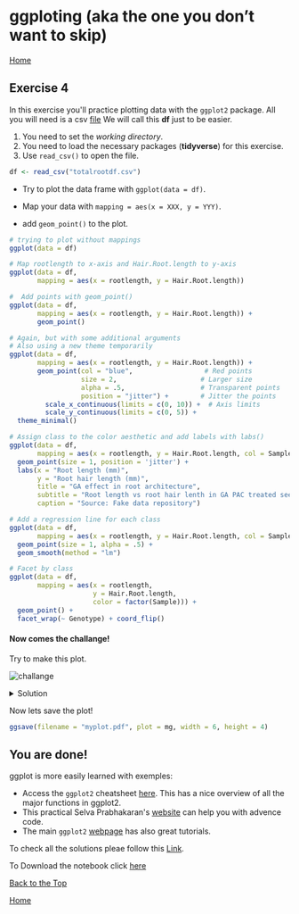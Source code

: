 #  ggploting (aka the one you don’t want to skip)

[Home](https://alexpmagalhaes.github.io/SFB924-R-course/index)

## Exercise 4
In this exercise you'll practice plotting data with the `ggplot2` package.
All you will need is a csv [file](https://alexpmagalhaes.github.io/SFB924-R-course/Materials/Datasets/Exercise4/totalrootdf.csv)
We will call this **df** just to be easier.


1. You need to set the _working directory_.
2. You need to load the necessary packages (**tidyverse**) for this exercise.
3. Use `read_csv()` to open the file.

```r
df <- read_csv("totalrootdf.csv")

```

* Try to plot the data frame with `ggplot(data = df)`.

* Map your data with `mapping = aes(x = XXX, y = YYY)`.

* add `geom_point()` to the plot.


```r
# trying to plot without mappings
ggplot(data = df)
```

```r
# Map rootlength to x-axis and Hair.Root.length to y-axis
ggplot(data = df,
       mapping = aes(x = rootlength, y = Hair.Root.length))
```

```r
#  Add points with geom_point()
ggplot(data = df,
       mapping = aes(x = rootlength, y = Hair.Root.length)) +
       geom_point()
```

```r
# Again, but with some additional arguments
# Also using a new theme temporarily
ggplot(data = df,
       mapping = aes(x = rootlength, y = Hair.Root.length)) +
       geom_point(col = "blue",                  # Red points
                  size = 2,                     # Larger size
                  alpha = .5,                   # Transparent points
                  position = "jitter") +        # Jitter the points
         scale_x_continuous(limits = c(0, 10)) +  # Axis limits
         scale_y_continuous(limits = c(0, 5)) +
  theme_minimal()
```

```r
# Assign class to the color aesthetic and add labels with labs()
ggplot(data = df,
       mapping = aes(x = rootlength, y = Hair.Root.length, col = Sample)) +  # Change color based on class column
  geom_point(size = 1, position = 'jitter') +
  labs(x = "Root length (mm)",
       y = "Root hair length (mm)",
       title = "GA effect in root architecture",
       subtitle = "Root length vs root hair lenth in GA PAC treated seedling",
       caption = "Source: Fake data repository")
```

```r
# Add a regression line for each class
ggplot(data = df,
       mapping = aes(x = rootlength, y = Hair.Root.length, col = Sample)) +
  geom_point(size = 1, alpha = .5) +
  geom_smooth(method = "lm")

```

```r
# Facet by class
ggplot(data = df,
       mapping = aes(x = rootlength,
                     y = Hair.Root.length,
                     color = factor(Sample))) +
  geom_point() +
  facet_wrap(~ Genotype) + coord_flip()
```

#### Now comes the challange!

Try to make this plot.

![challange](https://github.com/alexpmagalhaes/SFB924-R-course/docs/jpegs/00001d.png)


<details><summary>Solution</summary>
<p>

  ```r
g <- ggplot(df, aes(x = Sample, y = rootlength, colour = Treatment)) +
  geom_boxplot(notch = FALSE) +
  geom_jitter(size = 0.5, alpha = 0.05, width = 0.25, colour = 'black') +
  labs(x = 'Samples', y = 'Root length (mm)') +
  ggtitle('Effect of GA in root lenth')+
  labs(colour = 'Treatment')+
  scale_colour_brewer(palette = 'Set2') +
  theme_bw() +
  theme(
    axis.text.x = element_text(angle = 45, hjust = 1),
    legend.position = 'top',
    panel.grid.major = element_blank(),
    panel.grid.minor = element_blank()
  )

g1 <- ggplot(df, aes(x = Sample, y = Hair.Root.length, colour = Treatment)) +
  geom_violin() +
  geom_jitter(size = 0.5, alpha = 0.05, width = 0.25, colour = 'black') +
  labs(x = 'Samples', y = 'Root length (mm)') +
  ggtitle('Effect of GA in Hair root lenth')+
  labs(colour = 'Treatment')+
  scale_colour_brewer(palette = 'Set2') +
  stat_summary(fun.y = "mean", geom = "point", col = "black", size = 3) +
  theme_bw() +
  theme(
    axis.text.x = element_text(angle = 45, hjust = 1),
    legend.position = 'top',
    panel.grid.major = element_blank(),
    panel.grid.minor = element_blank()
  )

install.packages("cowplot")
library("cowplot")


mg <- plot_grid(g, g1,labels = c('A', 'B'), label_size = 12)
mg

```
</p>
</details>

Now lets save the plot!

```r
ggsave(filename = "myplot.pdf", plot = mg, width = 6, height = 4)
```
## You are done!


ggplot is more easily learned with exemples:

* Access the `ggplot2` cheatsheet [here](https://www.rstudio.com/wp-content/uploads/2015/03/ggplot2-cheatsheet.pdf). This has a nice overview of all the major functions in ggplot2.
* This practical Selva Prabhakaran's [website](http://r-statistics.co/Top50-Ggplot2-Visualizations-MasterList-R-Code.html) can help you with advence code.
* The main `ggplot2` [webpage](http://ggplot2.tidyverse.org/) has also great tutorials.

To check all the solutions pleae follow this [Link](http://rpubs.com/alexpmagalhaes/Exercise4).

To Download the notebook click [here](https://alexpmagalhaes.github.io/SFB924-R-course/Materials/Scripts/Exercise4.Rmd)

[Back to the Top](#tiding-up-r)

[Home](https://alexpmagalhaes.github.io/SFB924-R-course/index)
